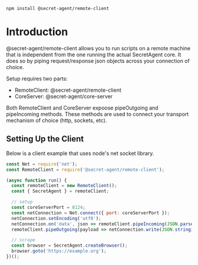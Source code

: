 ```
npm install @secret-agent/remote-client
```

# Introduction
@secret-agent/remote-client allows you to run scripts on a remote machine that is independent from the one running the actual SecretAgent core. It does so by piping request/response json objects across your connection of choice.

Setup requires two parts:
- RemoteClient: @secret-agent/remote-client
- CoreServer: @secret-agent/core-server

Both RemoteClient and CoreServer expoose pipeOutgoing and pipeIncoming methods. These methods are used to connect your transport mechanism of choice (http, sockets, etc).

## Setting Up the Client

Below is a client example that uses node's net socket library.

```javascript
const Net = require('net');
const RemoteClient = require('@secret-agent/remote-client');

(async function run() {
  const remoteClient = new RemoteClient();
  const { SecretAgent } = remoteClient;

  // setup
  const coreServerPort = 8124;
  const netConnection = Net.connect({ port: coreServerPort });
  netConnection.setEncoding('utf8');
  netConnection.on('data', json => remoteClient.pipeIncoming(JSON.parse(json)));
  remoteClient.pipeOutgoing(payload => netConnection.write(JSON.stringify(payload)));

  // scrape
  const browser = SecretAgent.createBrowser();
  browser.goto('https://example.org');
})();
```
